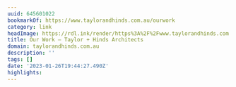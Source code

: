 ```yaml
---
uuid: 645601022
bookmarkOf: https://www.taylorandhinds.com.au/ourwork
category: link
headImage: https://rdl.ink/render/https%3A%2F%2Fwww.taylorandhinds.com.au%2Fourwork
title: Our Work — Taylor + Hinds Architects
domain: taylorandhinds.com.au
description: ''
tags: []
date: '2023-01-26T19:44:27.490Z'
highlights:
---
```



